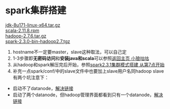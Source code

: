 # spark集群搭建

[jdk-8u171-linux-x64.tar.gz](https://www.oracle.com/technetwork/java/javase/downloads/java-archive-javase8-2177648.html)<br>
[scala-2.11.8.rpm](https://www.scala-lang.org/download/2.11.8.html)<br>
[hadoop-2.7.6.tar.gz](https://archive.apache.org/dist/hadoop/core/hadoop-2.7.6/)<br>
[spark-2.3.0-bin-hadoop2.7.tgz](https://archive.apache.org/dist/spark/spark-2.3.0/)


1. hostname不一定要master，slave这种取法，可以自己定<br>
2. 1-3步骤即**无密码访问**和**安装java和scala**可以参照[返回主页 小狼咕咕](https://www.cnblogs.com/zengxiaoliang/p/6478859.html)<br>
3. 从hadoop和spark解压完后开始，参照[spark2.3.1集群模式搭建 从第7点开始](https://blog.csdn.net/p_q_hersen/article/details/81394095)<br>
4. 补充一点spark/conf/中的slave文件中也要加上slave用户名同hadoop slave<br>
有两个坑注意下：
 - 启动不了datanode，[解决链接](https://blog.csdn.net/ss762349239/article/details/52758064)
 - 启动了两个datanode，但hadoop管理界面都看到只有一个datanode，[解决链接](https://blog.csdn.net/baidu_19473529/article/details/52996380)